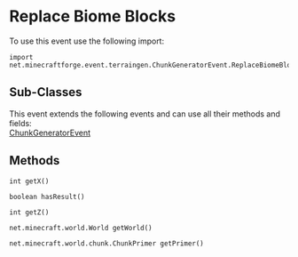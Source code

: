# Replace Biome Blocks

To use this event use the following import:
```groovy:no-line-numbers
import net.minecraftforge.event.terraingen.ChunkGeneratorEvent.ReplaceBiomeBlocks
```

## Sub-Classes
This event extends the following events and can use all their methods and fields: <br>
[ChunkGeneratorEvent](../chunk_generator_event/index.md)

## Methods
```groovy:no-line-numbers
int getX()
```

```groovy:no-line-numbers
boolean hasResult()
```

```groovy:no-line-numbers
int getZ()
```

```groovy:no-line-numbers
net.minecraft.world.World getWorld()
```

```groovy:no-line-numbers
net.minecraft.world.chunk.ChunkPrimer getPrimer()
```
